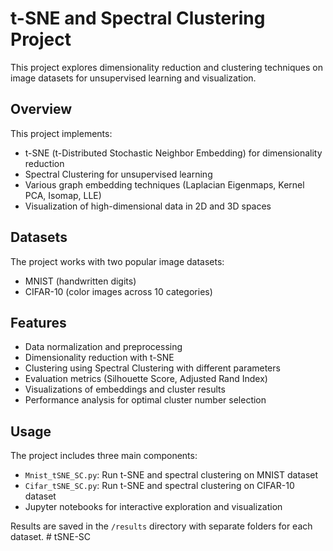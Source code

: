 # t-SNE and Spectral Clustering Project

This project explores dimensionality reduction and clustering techniques on image datasets for unsupervised learning and visualization.

## Overview

This project implements:
- t-SNE (t-Distributed Stochastic Neighbor Embedding) for dimensionality reduction
- Spectral Clustering for unsupervised learning
- Various graph embedding techniques (Laplacian Eigenmaps, Kernel PCA, Isomap, LLE)
- Visualization of high-dimensional data in 2D and 3D spaces

## Datasets

The project works with two popular image datasets:
- MNIST (handwritten digits)
- CIFAR-10 (color images across 10 categories)

## Features

- Data normalization and preprocessing
- Dimensionality reduction with t-SNE
- Clustering using Spectral Clustering with different parameters
- Evaluation metrics (Silhouette Score, Adjusted Rand Index)
- Visualizations of embeddings and cluster results
- Performance analysis for optimal cluster number selection

## Usage

The project includes three main components:
- `Mnist_tSNE_SC.py`: Run t-SNE and spectral clustering on MNIST dataset
- `Cifar_tSNE_SC.py`: Run t-SNE and spectral clustering on CIFAR-10 dataset
- Jupyter notebooks for interactive exploration and visualization

Results are saved in the `/results` directory with separate folders for each dataset.
#   t S N E - S C  
 